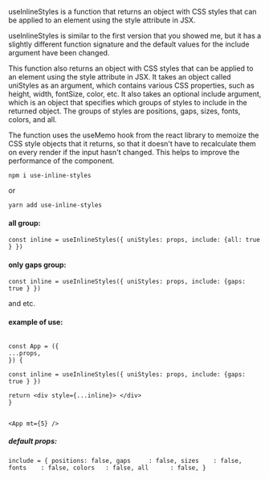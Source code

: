 useInlineStyles is a function that returns an object with CSS styles that can be applied to an element using the style attribute in JSX.

useInlineStyles is similar to the first version that you showed me, but it has a slightly different function signature and the default values for the include argument have been changed.

This function also returns an object with CSS styles that can be applied to an element using the style attribute in JSX. It takes an object called uniStyles as an argument, which contains various CSS properties, such as height, width, fontSize, color, etc. It also takes an optional include argument, which is an object that specifies which groups of styles to include in the returned object. The groups of styles are positions, gaps, sizes, fonts, colors, and all.

The function uses the useMemo hook from the react library to memoize the CSS style objects that it returns, so that it doesn't have to recalculate them on every render if the input hasn't changed. This helps to improve the performance of the component.

`npm i use-inline-styles`

or

`yarn add use-inline-styles`

#### all group:

`const inline = useInlineStyles({ uniStyles: props, include: {all: true } })`

#### only gaps group: 
`const inline = useInlineStyles({ uniStyles: props, include: {gaps: true } })`

and etc.
#### example of use: 

<pre><code> 
const App = ({
...props,
}) {

const inline = useInlineStyles({ uniStyles: props, include: {gaps: true } })
  
return &lt;div style={...inline}&gt; &lt;/div&gt;
}


&lt;App mt={5} /&gt;
</code></pre>


##### default props:
`include = {
		positions: false,
		gaps     : false,
		sizes    : false,
		fonts    : false,
		colors   : false,
		all      : false,
	}`
